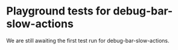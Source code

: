 # Playground tests for debug-bar-slow-actions
We are still awaiting the first test run for debug-bar-slow-actions.
